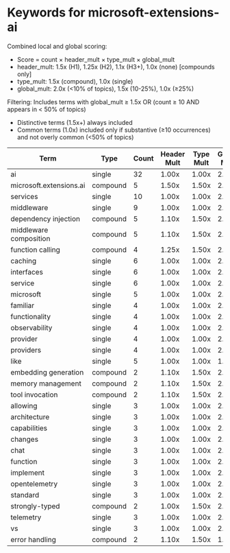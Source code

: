 # Keywords for microsoft-extensions-ai

Combined local and global scoring:
- Score = count × header_mult × type_mult × global_mult
- header_mult: 1.5x (H1), 1.25x (H2), 1.1x (H3+), 1.0x (none) [compounds only]
- type_mult: 1.5x (compound), 1.0x (single)
- global_mult: 2.0x (<10% of topics), 1.5x (10-25%), 1.0x (≥25%)

Filtering: Includes terms with global_mult ≥ 1.5x OR (count ≥ 10 AND appears in < 50% of topics)
- Distinctive terms (1.5x+) always included
- Common terms (1.0x) included only if substantive (≥10 occurrences) and not overly common (<50% of topics)

| Term | Type | Count | Header Mult | Type Mult | Global Mult | Score |
|------|------|-------|-------------|-----------|-------------|-------|
| ai | single | 32 | 1.00x | 1.00x | 2.0x | 64.000 |
| microsoft.extensions.ai | compound | 5 | 1.50x | 1.50x | 2.0x | 22.500 |
| services | single | 10 | 1.00x | 1.00x | 2.0x | 20.000 |
| middleware | single | 9 | 1.00x | 1.00x | 2.0x | 18.000 |
| dependency injection | compound | 5 | 1.10x | 1.50x | 2.0x | 16.500 |
| middleware composition | compound | 5 | 1.10x | 1.50x | 2.0x | 16.500 |
| function calling | compound | 4 | 1.25x | 1.50x | 2.0x | 15.000 |
| caching | single | 6 | 1.00x | 1.00x | 2.0x | 12.000 |
| interfaces | single | 6 | 1.00x | 1.00x | 2.0x | 12.000 |
| service | single | 6 | 1.00x | 1.00x | 2.0x | 12.000 |
| microsoft | single | 5 | 1.00x | 1.00x | 2.0x | 10.000 |
| familiar | single | 4 | 1.00x | 1.00x | 2.0x | 8.000 |
| functionality | single | 4 | 1.00x | 1.00x | 2.0x | 8.000 |
| observability | single | 4 | 1.00x | 1.00x | 2.0x | 8.000 |
| provider | single | 4 | 1.00x | 1.00x | 2.0x | 8.000 |
| providers | single | 4 | 1.00x | 1.00x | 2.0x | 8.000 |
| like | single | 5 | 1.00x | 1.00x | 1.5x | 7.500 |
| embedding generation | compound | 2 | 1.10x | 1.50x | 2.0x | 6.600 |
| memory management | compound | 2 | 1.10x | 1.50x | 2.0x | 6.600 |
| tool invocation | compound | 2 | 1.10x | 1.50x | 2.0x | 6.600 |
| allowing | single | 3 | 1.00x | 1.00x | 2.0x | 6.000 |
| architecture | single | 3 | 1.00x | 1.00x | 2.0x | 6.000 |
| capabilities | single | 3 | 1.00x | 1.00x | 2.0x | 6.000 |
| changes | single | 3 | 1.00x | 1.00x | 2.0x | 6.000 |
| chat | single | 3 | 1.00x | 1.00x | 2.0x | 6.000 |
| function | single | 3 | 1.00x | 1.00x | 2.0x | 6.000 |
| implement | single | 3 | 1.00x | 1.00x | 2.0x | 6.000 |
| opentelemetry | single | 3 | 1.00x | 1.00x | 2.0x | 6.000 |
| standard | single | 3 | 1.00x | 1.00x | 2.0x | 6.000 |
| strongly-typed | compound | 2 | 1.00x | 1.50x | 2.0x | 6.000 |
| telemetry | single | 3 | 1.00x | 1.00x | 2.0x | 6.000 |
| vs | single | 3 | 1.00x | 1.00x | 2.0x | 6.000 |
| error handling | compound | 2 | 1.10x | 1.50x | 1.5x | 4.950 |
